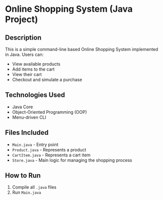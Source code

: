# Online Shopping System (Java Project)

## Description
This is a simple command-line based Online Shopping System implemented in Java. Users can:
- View available products
- Add items to the cart
- View their cart
- Checkout and simulate a purchase

## Technologies Used
- Java Core
- Object-Oriented Programming (OOP)
- Menu-driven CLI

## Files Included
- `Main.java` - Entry point
- `Product.java` - Represents a product
- `CartItem.java` - Represents a cart item
- `Store.java` - Main logic for managing the shopping process

## How to Run
1. Compile all `.java` files
2. Run `Main.java`